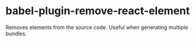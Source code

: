 # babel-plugin-remove-react-element
Removes elements from the source code. Useful when generating multiple bundles.
